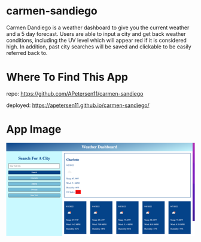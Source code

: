 # carmen-sandiego

Carmen Dandiego is a weather dashboard to give you the current weather and a 5 day forecast. Users are able to input a city and get back weather conditions, including the UV level which will appear red if it is considered high. In addition, past city searches will be saved and clickable to be easily referred back to.

# Where To Find This App

repo: https://github.com/APetersen11/carmen-sandiego

deployed: https://apetersen11.github.io/carmen-sandiego/

# App Image

![app image](./assets/Screen%20Shot%202022-09-02%20at%201.43.37%20PM.png)
